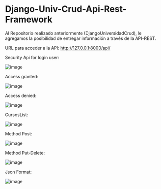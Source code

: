 # Django-Univ-Crud-Api-Rest-Framework

Al Repositorio realizado anteriormente (DjangoUniversidadCrud), le agregamos la posibilidad de entregar información a través de la API-REST.

URL para acceder a la API: http://127.0.0.1:8000/api/

Security Api for login user:

![image](https://user-images.githubusercontent.com/77742059/134203285-af7d862d-3153-4cb4-99c5-1706c735e8d7.png)

Access granted:

![image](https://user-images.githubusercontent.com/77742059/134203538-ea6b353f-276c-4ded-b078-c779e51ae4b5.png)

Access denied:

![image](https://user-images.githubusercontent.com/77742059/134204594-8278f6c3-4bfb-4dbe-b16e-3f3fc5b58214.png)

CursosList:

![image](https://user-images.githubusercontent.com/77742059/134205467-269a738a-a3a2-4e0f-a6fe-acdf108edda5.png)

Method Post:

![image](https://user-images.githubusercontent.com/77742059/134205710-99cc587b-611d-4009-b9b8-fbf6ed02dd37.png)

Method Put-Delete:

![image](https://user-images.githubusercontent.com/77742059/134206744-d78a9f69-e4e2-4115-9d72-4718ba66ee50.png)

Json Format:

![image](https://user-images.githubusercontent.com/77742059/134206859-d6e19ba3-8dbb-498a-bff5-69b9282ef3e8.png)
